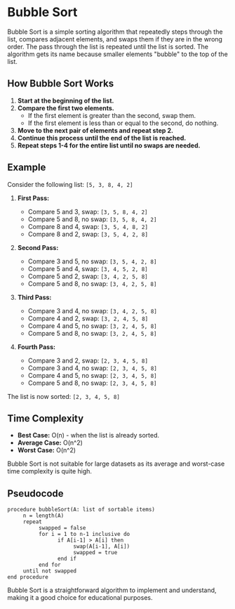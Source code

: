 # Bubble Sort

Bubble Sort is a simple sorting algorithm that repeatedly steps through the list, compares adjacent elements, and swaps them if they are in the wrong order. The pass through the list is repeated until the list is sorted. The algorithm gets its name because smaller elements "bubble" to the top of the list.

## How Bubble Sort Works

1. **Start at the beginning of the list.**
2. **Compare the first two elements.**
    - If the first element is greater than the second, swap them.
    - If the first element is less than or equal to the second, do nothing.
3. **Move to the next pair of elements and repeat step 2.**
4. **Continue this process until the end of the list is reached.**
5. **Repeat steps 1-4 for the entire list until no swaps are needed.**

## Example

Consider the following list: `[5, 3, 8, 4, 2]`

1. **First Pass:**
    - Compare 5 and 3, swap: `[3, 5, 8, 4, 2]`
    - Compare 5 and 8, no swap: `[3, 5, 8, 4, 2]`
    - Compare 8 and 4, swap: `[3, 5, 4, 8, 2]`
    - Compare 8 and 2, swap: `[3, 5, 4, 2, 8]`

2. **Second Pass:**
    - Compare 3 and 5, no swap: `[3, 5, 4, 2, 8]`
    - Compare 5 and 4, swap: `[3, 4, 5, 2, 8]`
    - Compare 5 and 2, swap: `[3, 4, 2, 5, 8]`
    - Compare 5 and 8, no swap: `[3, 4, 2, 5, 8]`

3. **Third Pass:**
    - Compare 3 and 4, no swap: `[3, 4, 2, 5, 8]`
    - Compare 4 and 2, swap: `[3, 2, 4, 5, 8]`
    - Compare 4 and 5, no swap: `[3, 2, 4, 5, 8]`
    - Compare 5 and 8, no swap: `[3, 2, 4, 5, 8]`

4. **Fourth Pass:**
    - Compare 3 and 2, swap: `[2, 3, 4, 5, 8]`
    - Compare 3 and 4, no swap: `[2, 3, 4, 5, 8]`
    - Compare 4 and 5, no swap: `[2, 3, 4, 5, 8]`
    - Compare 5 and 8, no swap: `[2, 3, 4, 5, 8]`

The list is now sorted: `[2, 3, 4, 5, 8]`

## Time Complexity

- **Best Case:** O(n) - when the list is already sorted.
- **Average Case:** O(n^2)
- **Worst Case:** O(n^2)

Bubble Sort is not suitable for large datasets as its average and worst-case time complexity is quite high.

## Pseudocode

```
procedure bubbleSort(A: list of sortable items)
     n = length(A)
     repeat
          swapped = false
          for i = 1 to n-1 inclusive do
                if A[i-1] > A[i] then
                     swap(A[i-1], A[i])
                     swapped = true
                end if
          end for
     until not swapped
end procedure
```

Bubble Sort is a straightforward algorithm to implement and understand, making it a good choice for educational purposes.
